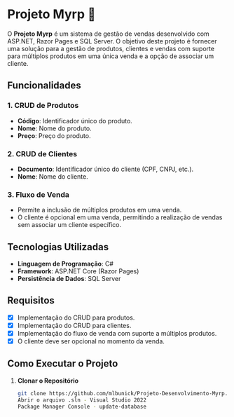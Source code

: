 # Projeto Myrp 🚀

O **Projeto Myrp** é um sistema de gestão de vendas desenvolvido com ASP.NET, Razor Pages e SQL Server. O objetivo deste projeto é fornecer uma solução para a gestão de produtos, clientes e vendas com suporte para múltiplos produtos em uma única venda e a opção de associar um cliente.

## Funcionalidades

### 1. CRUD de Produtos
- **Código**: Identificador único do produto.
- **Nome**: Nome do produto.
- **Preço**: Preço do produto.

### 2. CRUD de Clientes
- **Documento**: Identificador único do cliente (CPF, CNPJ, etc.).
- **Nome**: Nome do cliente.

### 3. Fluxo de Venda
- Permite a inclusão de múltiplos produtos em uma venda.
- O cliente é opcional em uma venda, permitindo a realização de vendas sem associar um cliente específico.

## Tecnologias Utilizadas

- **Linguagem de Programação**: C#
- **Framework**: ASP.NET Core (Razor Pages)
- **Persistência de Dados**: SQL Server

## Requisitos

- [x] Implementação do CRUD para produtos.
- [x] Implementação do CRUD para clientes.
- [x] Implementação do fluxo de venda com suporte a múltiplos produtos.
- [x] O cliente deve ser opcional no momento da venda.

## Como Executar o Projeto

1. **Clonar o Repositório**

   ```bash
   git clone https://github.com/mlbunick/Projeto-Desenvolvimento-Myrp.git
   Abrir o arquivo .sln - Visual Studio 2022
   Package Manager Console - update-database

